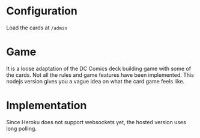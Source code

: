 # Configuration

Load the cards at `/admin`

# Game

It is a loose adaptation of the DC Comics deck building game with some of the cards.  Not all the rules and game features have been implemented.  This nodejs version gives you a vague idea on what the card game feels like.

# Implementation

Since Heroku does not support websockets yet, the hosted version uses long polling.
